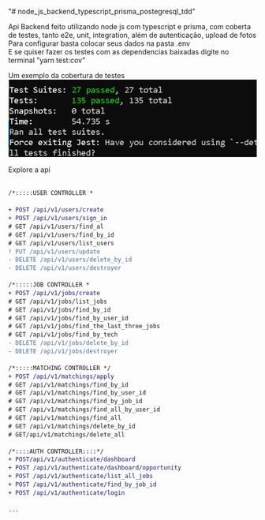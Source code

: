 "# node_js_backend_typescript_prisma_postegresql_tdd" 



Api Backend feito utilizando node js com typescript e prisma, com coberta de testes, tanto e2e, unit, integration, além de autenticação, upload de fotos</br>
Para configurar basta colocar seus dados na pasta .env</br>
E se quiser fazer os testes com as dependencias baixadas digite no terminal "yarn test:cov"

 
Um exemplo da cobertura de testes</br>
<img src="test.png"/>
 
 
 Explore a api

 ```diff
 
/*:::::USER CONTROLLER *

+ POST /api/v1/users/create
+ POST /api/v1/users/sign_in
# GET /api/v1/users/find_al
# GET /api/v1/users/find_by_id
# GET /api/v1/users/list_users
! PUT /api/v1/users/update
- DELETE /api/v1/users/delete_by_id
- DELETE /api/v1/users/destroyer

/*:::::JOB CONTROLLER *
+ POST /api/v1/jobs/create
# GET /api/v1/jobs/list_jobs
# GET /api/v1/jobs/find_by_id
# GET /api/v1/jobs/find_by_user_id
# GET /api/v1/jobs/find_the_last_three_jobs
# GET /api/v1/jobs/find_by_tech
- DELETE /api/v1/jobs/delete_by_id
- DELETE /api/v1/jobs/destroyer

/*:::::MATCHING CONTROLLER */
+ POST /api/v1/matchings/apply
# GET /api/v1/matchings/find_by_id
# GET /api/v1/matchings/find_by_user_id
# GET /api/v1/matchings/find_by_job_id
# GET /api/v1/matchings/find_all_by_user_id
# GET /api/v1/matchings/find_all
# GET /api/v1/matchings/delete_by_id
# GET/api/v1/matchings/delete_all

/*::::AUTH CONTROLLER::::*/
+ POST/api/v1/authenticate/dashboard
+ POST /api/v1/authenticate/dashboard/opportunity
+ POST /api/v1/authenticate/list_all_jobs
+ POST /api/v1/authenticate/find_by_job_id
+ POST /api/v1/authenticate/login

...


 
